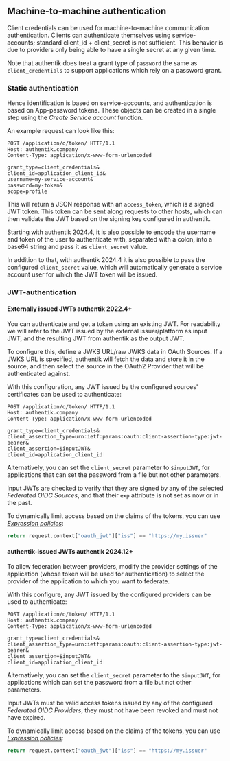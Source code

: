 ## Machine-to-machine authentication

Client credentials can be used for machine-to-machine communication authentication. Clients can authenticate themselves using service-accounts; standard client_id + client_secret is not sufficient. This behavior is due to providers only being able to have a single secret at any given time.

Note that authentik does treat a grant type of `password` the same as `client_credentials` to support applications which rely on a password grant.

### Static authentication

Hence identification is based on service-accounts, and authentication is based on App-password tokens. These objects can be created in a single step using the _Create Service account_ function.

An example request can look like this:

```http
POST /application/o/token/ HTTP/1.1
Host: authentik.company
Content-Type: application/x-www-form-urlencoded

grant_type=client_credentials&
client_id=application_client_id&
username=my-service-account&
password=my-token&
scope=profile
```

This will return a JSON response with an `access_token`, which is a signed JWT token. This token can be sent along requests to other hosts, which can then validate the JWT based on the signing key configured in authentik.

Starting with authentik 2024.4, it is also possible to encode the username and token of the user to authenticate with, separated with a colon, into a base64 string and pass it as `client_secret` value.

In addition to that, with authentik 2024.4 it is also possible to pass the configured `client_secret` value, which will automatically generate a service account user for which the JWT token will be issued.

### JWT-authentication

#### Externally issued JWTs <span class="badge badge--version">authentik 2022.4+</span>

You can authenticate and get a token using an existing JWT. For readability we will refer to the JWT issued by the external issuer/platform as input JWT, and the resulting JWT from authentik as the output JWT.

To configure this, define a JWKS URL/raw JWKS data in OAuth Sources. If a JWKS URL is specified, authentik will fetch the data and store it in the source, and then select the source in the OAuth2 Provider that will be authenticated against.

With this configuration, any JWT issued by the configured sources' certificates can be used to authenticate:

```http
POST /application/o/token/ HTTP/1.1
Host: authentik.company
Content-Type: application/x-www-form-urlencoded

grant_type=client_credentials&
client_assertion_type=urn:ietf:params:oauth:client-assertion-type:jwt-bearer&
client_assertion=$inputJWT&
client_id=application_client_id
```

Alternatively, you can set the `client_secret` parameter to `$inputJWT`, for applications that can set the password from a file but not other parameters.

Input JWTs are checked to verify that they are signed by any of the selected _Federated OIDC Sources_, and that their `exp` attribute is not set as now or in the past.

To dynamically limit access based on the claims of the tokens, you can use _[Expression policies](../../../customize/policies/expression.mdx)_:

```python
return request.context["oauth_jwt"]["iss"] == "https://my.issuer"
```

#### authentik-issued JWTs <span class="badge badge--version">authentik 2024.12+</span>

To allow federation between providers, modify the provider settings of the application (whose token will be used for authentication) to select the provider of the application to which you want to federate.

With this configure, any JWT issued by the configured providers can be used to authenticate:

```
POST /application/o/token/ HTTP/1.1
Host: authentik.company
Content-Type: application/x-www-form-urlencoded

grant_type=client_credentials&
client_assertion_type=urn:ietf:params:oauth:client-assertion-type:jwt-bearer&
client_assertion=$inputJWT&
client_id=application_client_id
```

Alternatively, you can set the `client_secret` parameter to the `$inputJWT`, for applications which can set the password from a file but not other parameters.

Input JWTs must be valid access tokens issued by any of the configured _Federated OIDC Providers_, they must not have been revoked and must not have expired.

To dynamically limit access based on the claims of the tokens, you can use _[Expression policies](../../../customize/policies/expression.mdx)_:

```python
return request.context["oauth_jwt"]["iss"] == "https://my.issuer"
```

